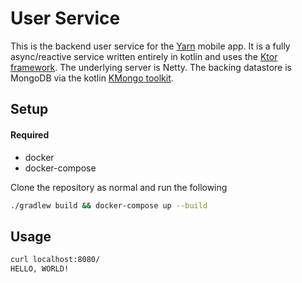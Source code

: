 # User Service

This is the backend user service for the [Yarn](https://github.com/Awilg/yarn-android) mobile app. 
It is a fully async/reactive service written entirely in kotlin and uses the 
[Ktor framework](https://github.com/ktorio/ktor). The underlying server is Netty. The backing datastore is
 MongoDB via the kotlin [KMongo toolkit](https://github.com/ktorio/ktor). 

## Setup
#### Required
- docker 
- docker-compose

Clone the repository as normal and run the following
```bash
./gradlew build && docker-compose up --build
```

## Usage

```bash
curl localhost:8080/
HELLO, WORLD!
```


